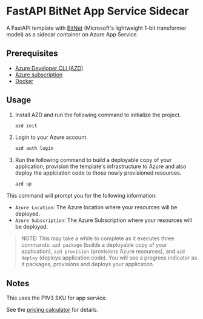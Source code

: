 # FastAPI BitNet App Service Sidecar

A FastAPI template with [BitNet](https://huggingface.co/microsoft/bitnet-b1.58-2B-4T-gguf) (Microsoft's lightweight 1-bit transformer model) as a sidecar container on Azure App Service.

## Prerequisites

- [Azure Developer CLI (AZD)](https://learn.microsoft.com/azure/developer/azure-developer-cli/install-azd)
- [Azure subscription](https://azure.microsoft.com/free/)
- [Docker](https://www.docker.com/products/docker-desktop/)

## Usage

1. Install AZD and run the following command to initialize the project.

    ```bash
    azd init
    ```

1. Login to your Azure account.

    ```bash
    azd auth login
    ```

1. Run the following command to build a deployable copy of your application, provision the template's infrastructure to Azure and also deploy the applciation code to those newly provisioned resources.

    ```bash
    azd up
    ```

This command will prompt you for the following information:

- `Azure Location`: The Azure location where your resources will be deployed.
- `Azure Subscription`: The Azure Subscription where your resources will be deployed.

> NOTE: This may take a while to complete as it executes three commands: `azd package` (builds a deployable copy of your application), `azd provision` (provisions Azure resources), and `azd deploy` (deploys application code). You will see a progress indicator as it packages, provisions and deploys your application.


## Notes

This uses the P1V3 SKU for app service.

See the [pricing calculator](https://azure.microsoft.com/pricing/calculator/) for details.
